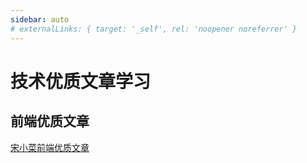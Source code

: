 ```yaml
---
sidebar: auto
# externalLinks: { target: '_self', rel: 'noopener noreferrer' }
---
```

# 技术优质文章学习
## 前端优质文章
[宋小菜前端优质文章](https://www.yuque.com/sxc/front)

